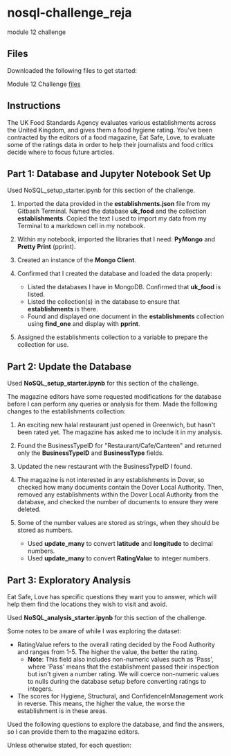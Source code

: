# nosql-challenge_reja
module 12 challenge


## Files ##

Downloaded the following files to get started:

Module 12 Challenge [files](https://bootcampspot.instructure.com/courses/3819/assignments/56641?module_item_id=999979)

## Instructions ##

The UK Food Standards Agency evaluates various establishments across the United Kingdom, and gives them a food hygiene rating. You've been contracted by the editors of a food magazine, Eat Safe, Love, to evaluate some of the ratings data in order to help their journalists and food critics decide where to focus future articles.

## Part 1: Database and Jupyter Notebook Set Up ##

Used NoSQL_setup_starter.ipynb for this section of the challenge.

1. Imported the data provided in the **establishments.json** file from my Gitbash Terminal. Named the database **uk_food** and the collection **establishments**. Copied the text I used to import my data from my Terminal to a markdown cell in my notebook.

2. Within my notebook, imported the libraries that I need: **PyMongo** and **Pretty Print** (pprint).

3. Created an instance of the **Mongo Client**.

4. Confirmed that I created the database and loaded the data properly:

    - Listed the databases I have in MongoDB. Confirmed that **uk_food** is listed.
    - Listed the collection(s) in the database to ensure that **establishments** is there.
    - Found and displayed one document in the **establishments** collection using **find_one** and display with **pprint**.
      
5. Assigned the establishments collection to a variable to prepare the collection for use.

## Part 2: Update the Database ##

Used **NoSQL_setup_starter.ipynb** for this section of the challenge.

The magazine editors have some requested modifications for the database before I can perform any queries or analysis for them. Made the following changes to the establishments collection:

1. An exciting new halal restaurant just opened in Greenwich, but hasn't been rated yet. The magazine has asked me to include it in my analysis.
2. Found the BusinessTypeID for "Restaurant/Cafe/Canteen" and returned only the **BusinessTypeID** and **BusinessType** fields.
3. Updated the new restaurant with the BusinessTypeID I found.

4. The magazine is not interested in any establishments in Dover, so checked how many documents contain the Dover Local Authority. Then, removed any establishments within the Dover Local Authority from the database, and checked the number of documents to ensure     they were deleted.

5. Some of the number values are stored as strings, when they should be stored as numbers.

   - Used **update_many** to convert **latitude** and **longitude** to decimal numbers.
   - Used **update_many** to convert **RatingValu**e to integer numbers.
  
## Part 3: Exploratory Analysis ##

Eat Safe, Love has specific questions they want you to answer, which will help them find the locations they wish to visit and avoid.

Used **NoSQL_analysis_starter.ipynb** for this section of the challenge.

Some notes to be aware of while I was exploring the dataset:

- RatingValue refers to the overall rating decided by the Food Authority and ranges from 1-5. The higher the value, the better the rating.
   - **Note**: This field also includes non-numeric values such as 'Pass', where 'Pass' means that the establishment passed their inspection but isn't given a number rating. We will coerce non-numeric values to nulls during the database setup before converting ratings to integers.
- The scores for Hygiene, Structural, and ConfidenceInManagement work in reverse. This means, the higher the value, the worse the establishment is in these areas.
  
Used the following questions to explore the database, and find the answers, so I can provide them to the magazine editors.

Unless otherwise stated, for each question:
